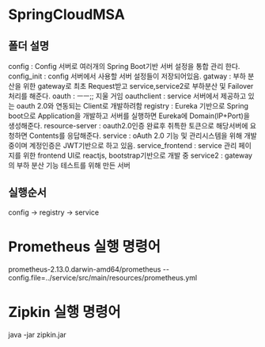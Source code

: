 # SpringCloudMSA

## 폴더 설명
config : Config 서버로 여러개의 Spring Boot기반 서버 설정을 통합 관리 한다.
config_init : config 서버에서 사용할 서버 설정들이 저장되어있음.
gatway : 부하 분산을 위한 gateway로 최초 Request받고 service,service2로 부하분산 및 Failover 처리를 해준다.
oauth : ㅡㅡ;; 지울 거임
oauthclient : service 서버에서 제공하고 있는 oauth 2.0와 연동되는 Client로 개발하려함
registry : Eureka 기반으로 Spring boot으로 Application을 개발하고 서버를 실행하면 Eureka에 Domain(IP+Port)을 생성해준다. 
resource-server : oauth2.0인증 완료후 취특한 토큰으로 해당서버에 요청하면 Contents를 응답해준다.
service : oAuth 2.0 기능 및 관리시스템을 위해 개발 중이며 계정인증은 JWT기반으로 하고 있음.
service_frontend : service 관리 페이지를 위한 frontend UI로 reactjs, bootstrap기반으로 개발 중 
service2 : gateway의 부하 분산 기능 테스트를 위해 만든 서버 


## 실행순서
config -> registry -> service

# Prometheus 실행 명령어
prometheus-2.13.0.darwin-amd64/prometheus --config.file=../service/src/main/resources/prometheus.yml 

# Zipkin 실행 명령어
java -jar zipkin.jar